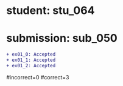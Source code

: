 # student: stu_064
# submission: sub_050

```diff
+ ex01_0: Accepted
+ ex01_1: Accepted
+ ex01_2: Accepted
```
#incorrect=0
#correct=3
